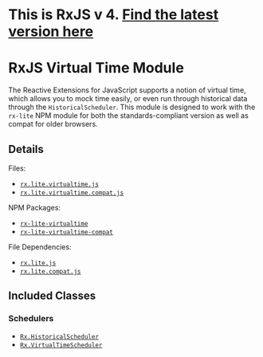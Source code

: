 # This is RxJS v 4. [Find the latest version here](https://github.com/reactivex/rxjs)
# RxJS Virtual Time Module #

The Reactive Extensions for JavaScript supports a notion of virtual time, which allows you to mock time easily, or even run through historical data through the `HistoricalScheduler`. This module is designed to work with the `rx-lite` NPM module for both the standards-compliant version as well as compat for older browsers.

## Details ##

Files:
- [`rx.lite.virtualtime.js`](https://github.com/Reactive-Extensions/RxJS/blob/master/modules/rx-lite-virtualtime/rx.lite.virtualtime.js)
- [`rx.lite.virtualtime.compat.js`](https://github.com/Reactive-Extensions/RxJS/blob/master/modules/rx-lite-virtualtime-compat/rx.lite.virtualtime.compat.js)

NPM Packages:
- [`rx-lite-virtualtime`](https://www.npmjs.org/package/rx-lite-virtualtime)
- [`rx-lite-virtualtime-compat`](https://www.npmjs.org/package/rx-lite-virtualtime-compat)

File Dependencies:
- [`rx.lite.js`](https://github.com/Reactive-Extensions/RxJS/blob/master/dist/rx.lite.js)
- [`rx.lite.compat.js`](https://github.com/Reactive-Extensions/RxJS/blob/master/dist/rx.lite.compat.js)

## Included Classes ##

### Schedulers

- [`Rx.HistoricalScheduler`](../../api/schedulers/historicalscheduler.md)
- [`Rx.VirtualTimeScheduler`](../../api/schedulers/virtualtimescheduler.md)
